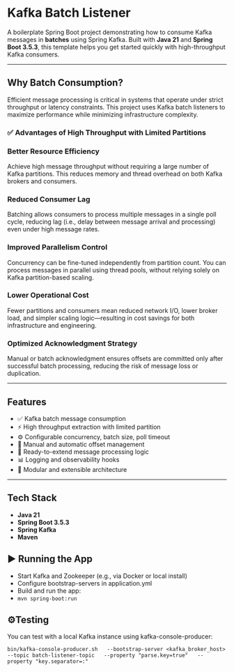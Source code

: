 # Kafka Batch Listener

A boilerplate Spring Boot project demonstrating how to consume Kafka messages in **batches** using Spring Kafka. Built with **Java 21** and **Spring Boot 3.5.3**, this template helps you get started quickly with high-throughput Kafka consumers.

---

## Why Batch Consumption?
Efficient message processing is critical in systems that operate under strict throughput or latency constraints. This project uses Kafka batch listeners to maximize performance while minimizing infrastructure complexity.

### ✅ Advantages of High Throughput with Limited Partitions
### Better Resource Efficiency
Achieve high message throughput without requiring a large number of Kafka partitions. This reduces memory and thread overhead on both Kafka brokers and consumers.

### Reduced Consumer Lag
Batching allows consumers to process multiple messages in a single poll cycle, reducing lag (i.e., delay between message arrival and processing) even under high message rates.

### Improved Parallelism Control
Concurrency can be fine-tuned independently from partition count. You can process messages in parallel using thread pools, without relying solely on Kafka partition-based scaling.

### Lower Operational Cost
Fewer partitions and consumers mean reduced network I/O, lower broker load, and simpler scaling logic—resulting in cost savings for both infrastructure and engineering.

### Optimized Acknowledgment Strategy
Manual or batch acknowledgment ensures offsets are committed only after successful batch processing, reducing the risk of message loss or duplication.

---

## Features

- ✅ Kafka batch message consumption
-  ⚡ High throughput extraction with limited partition
- ⚙️ Configurable concurrency, batch size, poll timeout
- 🔁 Manual and automatic offset management
- 🧪 Ready-to-extend message processing logic
- 📊 Logging and observability hooks
- 🧱 Modular and extensible architecture

---

## Tech Stack

- **Java 21**
- **Spring Boot 3.5.3**
- **Spring Kafka**
- **Maven**

## ▶️ Running the App
- Start Kafka and Zookeeper (e.g., via Docker or local install)
- Configure bootstrap-servers in application.yml 
- Build and run the app:
- ```mvn spring-boot:run```

## ⚙️Testing
You can test with a local Kafka instance using kafka-console-producer:

```
bin/kafka-console-producer.sh   --bootstrap-server <kafka_broker_host>   --topic batch-listener-topic   --property "parse.key=true"   --property "key.separator=:"
```

